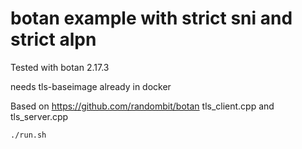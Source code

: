 # botan example with strict sni and strict alpn

Tested with botan 2.17.3

needs tls-baseimage already in docker

Based on https://github.com/randombit/botan tls_client.cpp and tls_server.cpp

```bash
./run.sh
```


